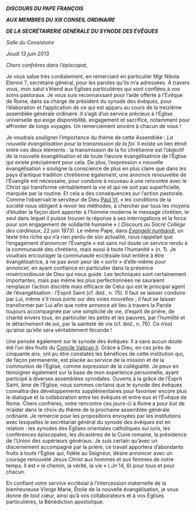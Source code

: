 ***DISCOURS DU PAPE FRANÇOIS***

***AUX MEMBRES DU XIII CONSEIL ORDINAIRE***

***DE LA SECRÉTAIRERIE GÉNÉRALE DU SYNODE DES ÉVÊQUES***

*Salle du Consistoire*

*Jeudi 13 juin 2013*

*Chers confrères dans l’épiscopat,*

Je vous salue très cordialement, en remerciant en particulier Mgr Nikola Eterovi ?, secrétaire général, pour les paroles qu’ils m’a adressées. À travers vous, mon salut s’étend aux Églises particulières qui sont confiées à vos soins pastoraux. Je vous suis reconnaissant pour l’aide offerte à l’Évêque de Rome, dans sa charge de président du synode des évêques, pour l’élaboration et l’application de ce qui est apparu au cours de la treizième assemblée générale ordinaire. Il s’agit d’un service précieux à l’Église universelle qui exige disponibilité, engagement et sacrifice, notamment pour affronter de longs voyages. Un remerciement sincère à chacun de vous !

Je voudrais souligner l’importance du thème de cette Assemblée : *La nouvelle évangélisation pour la transmission de la foi.* Il existe un lien étroit entre ces deux éléments : la transmission de la foi chrétienne est l’objectif de la nouvelle évangélisation et de toute l’œuvre évangélisatrice de l’Église qui existe précisément pour cela. De plus, l’expression « nouvelle évangélisation » souligne la conscience de plus en plus claire que dans les pays d’antique tradition chrétienne également, une annonce renouvelée de l’Évangile est nécessaire, pour conduire à nouveau à une rencontre avec le Christ qui transforme véritablement la vie et qui ne soit pas superficielle, marquée par la routine. Et cela a des conséquences sur l’action pastorale. Comme l’observait le serviteur de Dieu [Paul VI](http://www.vatican.va/holy_father/paul_vi/index_fr.htm), « les conditions de la société nous obligent à revoir les méthodes, à chercher par tous les moyens d’étudier la façon dont apporter à l’homme moderne le message chrétien, le seul dans lequel il puisse trouver la réponse à ses interrogations et la force pour son engagement de solidarité humaine » ( *Discours au Sacré Collège des cardinaux*, 22 juin 1973). Le même Pape, dans *[Evangelii nuntiandi](http://www.vatican.va/holy_father/paul_vi/apost_exhortations/documents/hf_p-vi_exh_19751208_evangelii-nuntiandi_fr.html)*, un texte très riche qui n’a rien perdu de son actualité, nous rappelait que l’engagement d’annoncer l’Évangile « est sans nul doute un service rendu à la communauté des chrétiens, mais aussi à toute l’humanité » (n. 1). Je voudrais encourager la communauté ecclésiale tout entière à être évangélisatrice, à ne pas avoir peur de « sortir » d’elle-même pour annoncer, en ayant confiance en particulier dans la présence miséricordieuse de Dieu qui nous guide. Les techniques sont certainement importantes, mais pas même les plus perfectionnées ne sauraient remplacer l’action discrète mais efficace de Celui qui est le principal agent de l’évangélisation : l’Esprit Saint (cf. *ibid.*, n. 75). Il faut se laisser conduire par Lui, même s’il nous porte sur des voies nouvelles ; il faut se laisser transformer par Lui afin que notre annonce ait lieu à travers la Parole toujours accompagnée par une simplicité de vie, d’esprit de prière, de charité envers tous, en particulier les petits et les pauvres, par l’humilité et le détachement de soi, par la sainteté de vie (cf. *ibid.,* n. 76). Ce n’est qu’ainsi qu’elle sera véritablement féconde !

Une pensée également sur le synode des évêques. Il a sans aucun doute été l’un des fruits du [Concile Vatican II](http://www.vatican.va/archive/hist_councils/ii_vatican_council/index_fr.htm). Grâce à Dieu, en ces près de cinquante ans, ont pu être constatés les bénéfices de cette institution qui, de façon permanente, est placée au service de la mission et de la communion de l’Église, comme expression de la collégialité. Je peux en témoigner également sur la base de mon expérience personnelle, ayant participé à diverses assemblées synodales. Ouverts à la grâce de l’Esprit Saint, âme de l’Église, nous sommes certains que le synode des évêques connaîtra des développements supplémentaires pour favoriser encore plus le dialogue et la collaboration entre les évêques et entre eux et l’Évêque de Rome. Chers confrères, votre rencontre ces jours-ci à Rome a pour but de m’aider dans le choix du thème de la prochaine assemblée générale ordinaire. Je remercie pour les propositions envoyées par les institutions avec lesquelles le secrétariat général du synode des évêques est en relation : les synodes des Églises orientales catholiques *sui iuris*, les conférences épiscopales, les dicastères de la Curie romaine, la présidence de l’Union des supérieurs généraux. Je suis certain qu’avec un discernement accompagné par la prière, ce travail apportera d’abondants fruits à toute l’Église qui, fidèle au Seigneur, désire annoncer avec un courage renouvelé Jésus Christ aux hommes et aux femmes de notre temps. Il est « le chemin, la vérité, la vie » ( *Jn* 14, 6) pour tous et pour chacun.

En confiant votre service ecclésial à l’intercession maternelle de la bienheureuse Vierge Marie, Étoile de la nouvelle évangélisation, je vous donne de tout cœur, ainsi qu’à vos collaborateurs et à vos Églises particulières, la Bénédiction apostolique.